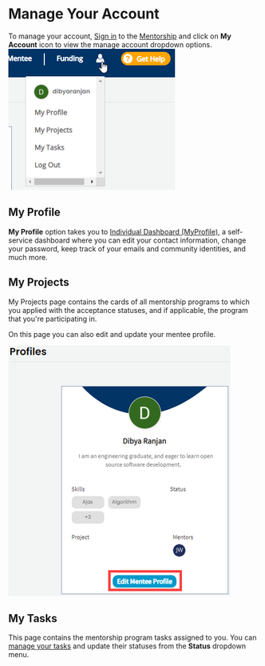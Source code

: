 # Manage Your Account

To manage your account, [Sign in](../../../sso/sign-in/) to the [Mentorship](https://people.communitybridge.org/) and click on **My Account** icon to view the manage account dropdown options.   
 ![](../../../.gitbook/assets/my-account.png) 

## My Profile

**My Profile** option takes you to [Individual Dashboard \(MyProfile\)](https://myprofile.linuxfoundation.org/), a self-service dashboard where you can edit your contact information, change your password, keep track of your emails and community identities, and much more. 

## My Projects

My Projects page contains the cards of all mentorship programs to which you applied with the acceptance statuses, and if applicable, the program that you're participating in. 

On this page you can also edit and update your mentee profile. 

![](../../../.gitbook/assets/edit-mentee-profile.png)

## My Tasks <a id="my-tasks"></a>

‌This page contains the mentorship program tasks assigned to you. You can [manage your tasks](https://docs.linuxfoundation.org/docs/communitybridge/mentorship/mentees/manage-your-task) and update their statuses from the **Status** dropdown menu.

